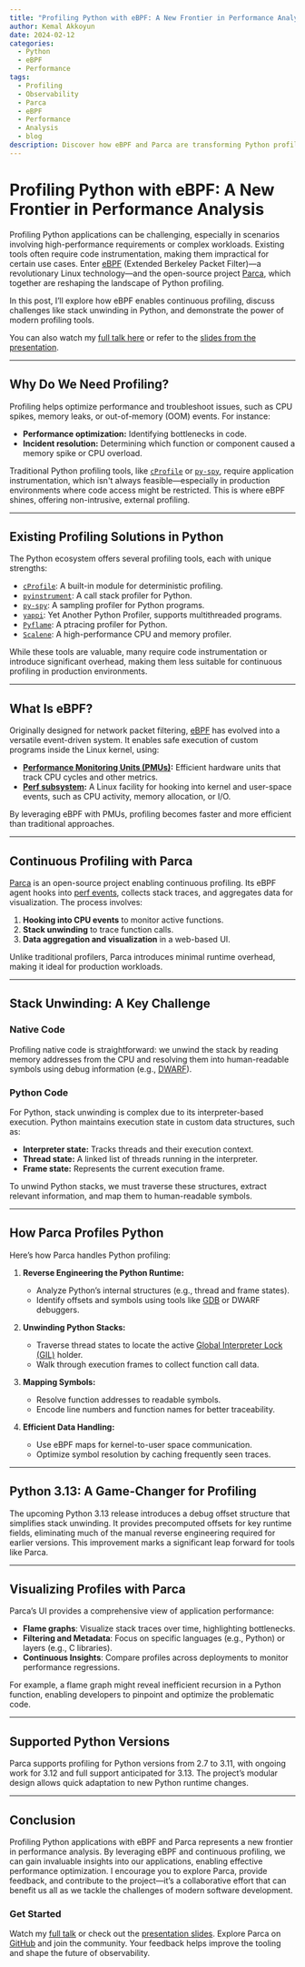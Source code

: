 ```yaml
---
title: "Profiling Python with eBPF: A New Frontier in Performance Analysis"
author: Kemal Akkoyun
date: 2024-02-12
categories:
  - Python
  - eBPF
  - Performance
tags:
  - Profiling
  - Observability
  - Parca
  - eBPF
  - Performance
  - Analysis
  - blog
description: Discover how eBPF and Parca are transforming Python profiling, enabling continuous, efficient, and non-intrusive performance analysis directly in production.
---
```


# Profiling Python with eBPF: A New Frontier in Performance Analysis

Profiling Python applications can be challenging, especially in scenarios involving high-performance requirements or complex workloads. Existing tools often require code instrumentation, making them impractical for certain use cases. Enter [eBPF](https://ebpf.io/) (Extended Berkeley Packet Filter)—a revolutionary Linux technology—and the open-source project [Parca](https://parca.dev), which together are reshaping the landscape of Python profiling.

In this post, I’ll explore how eBPF enables continuous profiling, discuss challenges like stack unwinding in Python, and demonstrate the power of modern profiling tools.

You can also watch my [full talk here](https://youtu.be/nNbU26CoMWA?si=t3Mh1z6XfNwa5r7M) or refer to the [slides from the presentation](https://kakkoyun.me/notes/presentations/FOSDEM24+-+Profiling+Python+with+eBPF+-+A+New+Frontier+in+Performance+Analysis).

---

## Why Do We Need Profiling?

Profiling helps optimize performance and troubleshoot issues, such as CPU spikes, memory leaks, or out-of-memory (OOM) events. For instance:

- **Performance optimization:** Identifying bottlenecks in code.
- **Incident resolution:** Determining which function or component caused a memory spike or CPU overload.

Traditional Python profiling tools, like [`cProfile`](https://docs.python.org/3/library/profile.html) or [`py-spy`](https://github.com/benfred/py-spy), require application instrumentation, which isn't always feasible—especially in production environments where code access might be restricted. This is where eBPF shines, offering non-intrusive, external profiling.

---

## Existing Profiling Solutions in Python

The Python ecosystem offers several profiling tools, each with unique strengths:

- [`cProfile`](https://docs.python.org/3/library/profile.html): A built-in module for deterministic profiling.
- [`pyinstrument`](https://github.com/joerick/pyinstrument): A call stack profiler for Python.
- [`py-spy`](https://github.com/benfred/py-spy): A sampling profiler for Python programs.
- [`yappi`](https://github.com/sumerc/yappi): Yet Another Python Profiler, supports multithreaded programs.
- [`Pyflame`](https://pyflame.readthedocs.io/en/latest/): A ptracing profiler for Python.
- [`Scalene`](https://github.com/plasma-umass/scalene): A high-performance CPU and memory profiler.

While these tools are valuable, many require code instrumentation or introduce significant overhead, making them less suitable for continuous profiling in production environments.

---

## What Is eBPF?

Originally designed for network packet filtering, [eBPF](https://ebpf.io/) has evolved into a versatile event-driven system. It enables safe execution of custom programs inside the Linux kernel, using:

- **[Performance Monitoring Units (PMUs)](https://en.wikipedia.org/wiki/Performance_monitoring_unit):** Efficient hardware units that track CPU cycles and other metrics.
- **[Perf subsystem](https://perf.wiki.kernel.org/index.php/Main_Page):** A Linux facility for hooking into kernel and user-space events, such as CPU activity, memory allocation, or I/O.

By leveraging eBPF with PMUs, profiling becomes faster and more efficient than traditional approaches.

---

## Continuous Profiling with Parca

[Parca](https://parca.dev) is an open-source project enabling continuous profiling. Its eBPF agent hooks into [perf events](https://perf.wiki.kernel.org/index.php/Tutorial), collects stack traces, and aggregates data for visualization. The process involves:

1. **Hooking into CPU events** to monitor active functions.
2. **Stack unwinding** to trace function calls.
3. **Data aggregation and visualization** in a web-based UI.

Unlike traditional profilers, Parca introduces minimal runtime overhead, making it ideal for production workloads.

---

## Stack Unwinding: A Key Challenge

### Native Code

Profiling native code is straightforward: we unwind the stack by reading memory addresses from the CPU and resolving them into human-readable symbols using debug information (e.g., [DWARF](https://dwarfstd.org/)).

### Python Code

For Python, stack unwinding is complex due to its interpreter-based execution. Python maintains execution state in custom data structures, such as:

- **Interpreter state:** Tracks threads and their execution context.
- **Thread state:** A linked list of threads running in the interpreter.
- **Frame state:** Represents the current execution frame.

To unwind Python stacks, we must traverse these structures, extract relevant information, and map them to human-readable symbols.

---

## How Parca Profiles Python

Here’s how Parca handles Python profiling:

1. **Reverse Engineering the Python Runtime:**
   - Analyze Python’s internal structures (e.g., thread and frame states).
   - Identify offsets and symbols using tools like [GDB](https://www.gnu.org/software/gdb/) or DWARF debuggers.

2. **Unwinding Python Stacks:**
   - Traverse thread states to locate the active [Global Interpreter Lock (GIL)](https://wiki.python.org/moin/GlobalInterpreterLock) holder.
   - Walk through execution frames to collect function call data.

3. **Mapping Symbols:**
   - Resolve function addresses to readable symbols.
   - Encode line numbers and function names for better traceability.

4. **Efficient Data Handling:**
   - Use eBPF maps for kernel-to-user space communication.
   - Optimize symbol resolution by caching frequently seen traces.

---

## Python 3.13: A Game-Changer for Profiling

The upcoming Python 3.13 release introduces a debug offset structure that simplifies stack unwinding. It provides precomputed offsets for key runtime fields, eliminating much of the manual reverse engineering required for earlier versions. This improvement marks a significant leap forward for tools like Parca.

---

## Visualizing Profiles with Parca

Parca’s UI provides a comprehensive view of application performance:

- **Flame graphs**: Visualize stack traces over time, highlighting bottlenecks.
- **Filtering and Metadata**: Focus on specific languages (e.g., Python) or layers (e.g., C libraries).
- **Continuous Insights**: Compare profiles across deployments to monitor performance regressions.

For example, a flame graph might reveal inefficient recursion in a Python function, enabling developers to pinpoint and optimize the problematic code.

---

## Supported Python Versions

Parca supports profiling for Python versions from 2.7 to 3.11, with ongoing work for 3.12 and full support anticipated for 3.13. The project’s modular design allows quick adaptation to new Python runtime changes.

---

## Conclusion

Profiling Python applications with eBPF and Parca represents a new frontier in performance analysis. By leveraging eBPF and continuous profiling, we can gain invaluable insights into our applications, enabling effective performance optimization. I encourage you to explore Parca, provide feedback, and contribute to the project—it’s a collaborative effort that can benefit us all as we tackle the challenges of modern software development.

### Get Started

Watch my [full talk](https://youtu.be/nNbU26CoMWA?si=t3Mh1z6XfNwa5r7M) or check out the [presentation slides](https://kakkoyun.me/notes/presentations/FOSDEM24+-+Profiling+Python+with+eBPF+-+A+New+Frontier+in+Performance+Analysis). Explore Parca on [GitHub](https://github.com/parca-dev/parca) and join the community. Your feedback helps improve the tooling and shape the future of observability.